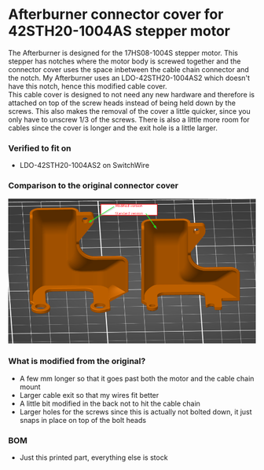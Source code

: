 # Afterburner connector cover for 42STH20-1004AS stepper motor


The Afterburner is designed for the 17HS08-1004S stepper motor. This stepper has notches where the motor body is screwed together and the connector cover uses the space inbetween the cable chain connector and the notch. My Afterburner uses an LDO-42STH20-1004AS2 which doesn't have this notch, hence this modified cable cover. </br>
This cable cover is designed to not need any new hardware and therefore is attached on top of the screw heads instead of being held down by the screws. This also makes the removal of the cover a little quicker, since you only have to unscrew 1/3 of the screws. There is also a little more room for cables since the cover is longer and the exit hole is a little larger. 


### Verified to fit on

- LDO-42STH20-1004AS2 on SwitchWire


### Comparison to the original connector cover
![Comparison](compare.png?raw=true)


### What is modified from the original?
- A few mm longer so that it goes past both the motor and the cable chain mount
- Larger cable exit so that my wires fit better
- A little bit modified in the back not to hit the cable chain
- Larger holes for the screws since this is actually not bolted down, it just snaps in place on top of the bolt heads

### BOM
- Just this printed part, everything else is stock